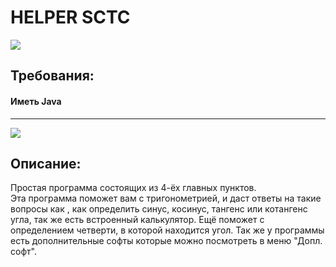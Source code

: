 <h1>HELPER SCTC</h1>
<a href="https://github.com/Ferius057/HelperSctc-v1/releases"><img src="https://ydalenka.ru/wp-content/uploads/2015/12/knopka-scachat1.png" style="max-width:100%;"></a>
<h2>Требования:<br /><h4>Иметь Java</h4></h2>
<hr />

<a href="https://github.com/Ferius057/HelperSctc-v1" target="_blank" title=""><img src="https://cdn1.savepice.ru/uploads/2020/3/8/ebd617c6e95eb00c6863fbb0a81711cf-full.png" border="0"/></a>

<h2>Описание:</h2>
    Простая программа состоящих из 4-ёх главных пунктов.<br />Эта программа поможет вам с тригонометрией, и даст ответы на такие вопросы как , как определить синус, косинус, тангенс или котангенс угла, так же есть встроенный калькулятор. Ещё поможет с определением четверти, в которой находится угол. Так же у программы есть дополнительные софты которые можно посмотреть в меню "Допл. софт".
